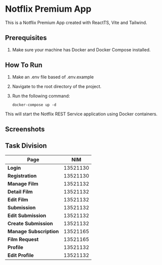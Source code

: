 # Notflix Premium App
This is a Notflix Premium App created with ReactTS, Vite and Tailwind.


## Prerequisites
1. Make sure your machine has Docker and Docker Compose installed.


## How To Run
1. Make an .env file based of .env.example
2. Navigate to the root directory of the project.
3. Run the following command:

    ```
    docker-compose up -d
    ```
This will start the Notflix REST Service application using Docker containers.

## Screenshots


## Task Division
| Page            | NIM          |
|---------------------|--------------|
| **Login**           | 13521130     |
| **Registration**    | 13521130     |
| **Manage Film**    | 13521132     |
| **Detail Film**    | 13521132     |
| **Edit Film**    | 13521132     |
| **Submission**    | 13521132     |
| **Edit Submission**    | 13521132     |
| **Create Submission**    | 13521132     |
| **Manage Subscription**    | 13521165     |
| **Film Request**    | 13521165     |
| **Profile**    | 13521132     |
| **Edit Profile**    | 13521132     |